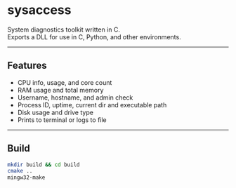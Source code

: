 # sysaccess

System diagnostics toolkit written in C.  
Exports a DLL for use in C, Python, and other environments.

---

## Features

- CPU info, usage, and core count
- RAM usage and total memory
- Username, hostname, and admin check
- Process ID, uptime, current dir and executable path
- Disk usage and drive type
- Prints to terminal or logs to file

---

## Build

```bash
mkdir build && cd build
cmake ..
mingw32-make
